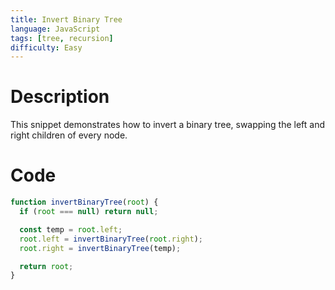 ```yaml
---
title: Invert Binary Tree
language: JavaScript
tags: [tree, recursion]
difficulty: Easy
---
```


# Description

This snippet demonstrates how to invert a binary tree, swapping the left and right children of every node.

# Code

```javascript
function invertBinaryTree(root) {
  if (root === null) return null;

  const temp = root.left;
  root.left = invertBinaryTree(root.right);
  root.right = invertBinaryTree(temp);

  return root;
}
```

